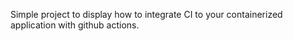 Simple project to display how to integrate CI to your containerized application with github actions.
